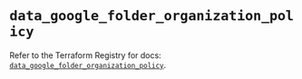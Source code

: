 # `data_google_folder_organization_policy`

Refer to the Terraform Registry for docs: [`data_google_folder_organization_policy`](https://registry.terraform.io/providers/drfaust92/google/4.16.4/docs/data-sources/folder_organization_policy).
